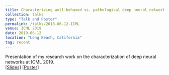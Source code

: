 ```yaml
---
title: Characterizing well-behaved vs. pathological deep neural networks
collection: talks
type: "Talk and Poster"
permalink: /talks/2018-06-12-ICML
venue: ICML 2019
date: 2019-06-12
location: "Long Beach, California"
tag: recent
---
```



Presentation of my research work on the characterization of deep neural networks at ICML 2019.<br>
[[Slides]](/files/2019-06-12-ICML-talk.pdf) [[Poster]](/files/2019-06-12-ICML-poster.pdf) <br><br>

